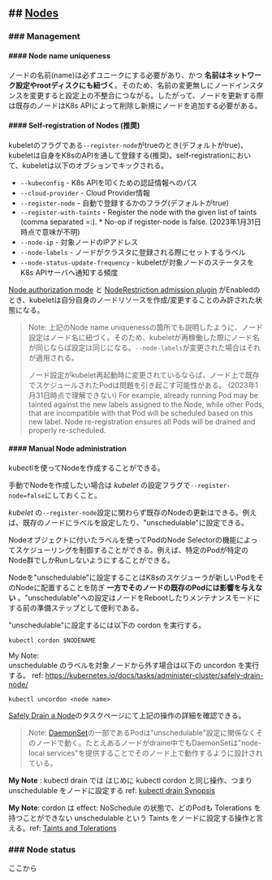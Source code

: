 ## ## [Nodes](https://kubernetes.io/docs/concepts/architecture/nodes/)

### ### Management

#### #### Node name uniqueness

ノードの名前(name)は必ずユニークにする必要があり、かつ __名前はネットワーク設定やrootディスクにも紐づく__。そのため、名前の変更無しにノードインスタンスを変更すると設定上の不整合につながる。したがって、ノードを更新する際は既存のノードはK8s APIによって削除し新規にノードを追加する必要がある。

#### #### Self-registration of Nodes (推奨)

kubeletのフラグである`--register-node`がtrueのとき(デフォルトがtrue)、kubeletは自身をK8sのAPIを通して登録する(推奨)。self-registrationにおいて、kubeletは以下のオブションでキックされる。

* `--kubeconfig` - K8s APIを叩くための認証情報へのパス
* `--cloud-provider` - Cloud Provider情報
* `--register-node` - 自動で登録するかのフラグ(デフォルトがtrue)
* `--register-with-taints` - Register the node with the given list of taints (comma separated <key>=<value>:<effect>).  * No-op if register-node is false. (2023年1月31日時点で意味が不明)
* `--node-ip` - 対象ノードのIPアドレス
* `--node-labels` - ノードがクラスタに登録される際にセットするラベル
* `--node-status-update-frequency` - kubeletが対象ノードのステータスをK8s APIサーバへ通知する頻度

[Node authorization mode](https://kubernetes.io/docs/reference/access-authn-authz/node/) と [NodeRestriction admission plugin](https://kubernetes.io/docs/reference/access-authn-authz/admission-controllers/#noderestriction) がEnabledのとき、kubeletは自分自身のノードリソースを作成/変更することのみ許された状態になる。

> Note: 上記のNode name uniquenessの箇所でも説明したように、ノード設定はノード名に紐づく。そのため、kubeletが再稼働した際にノード名が同じならば設定は同じになる。`--node-labels`が変更された場合はそれが適用される。
> 
> ノード設定がkubelet再起動時に変更されているならば、ノード上で既存でスケジュールされたPodは問題を引き起こす可能性がある。
> (2023年1月31日時点で理解できない) For example, already running Pod may be tainted against the new labels assigned to the Node, while other Pods, that are incompatible with that Pod will be scheduled based on this new label. Node re-registration ensures all Pods will be drained and properly re-scheduled.

#### #### Manual Node administration

kubectlを使ってNodeを作成することができる。

手動でNodeを作成したい場合は _kubelet_ の設定フラグで`--register-node=false`にしておくこと。

_kubelet_ の`--register-node`設定に関わらず既存のNodeの更新はできる。例えば、既存のノードにラベルを設定したり、"unschedulable"に設定できる。

Nodeオブジェクトに付いたラベルを使ってPodのNode Selectorの機能によってスケジューリングを制御することができる。例えば、特定のPodが特定のNode群でしかRunしないようにすることができる。

Nodeを"unschedulable"に設定することはK8sのスケジューラが新しいPodをそのNodeに配置することを防ぎ __一方でそのノードの既存のPodには影響を与えない__ 。"unschedulable"への設定はノードをRebootしたりメンテナンスモードにする前の準備ステップとして便利である。

"unschedulable"に設定するには以下の cordon を実行する。

```
kubectl cordon $NODENAME
```

My Note:  
unschedulable のラベルを対象ノードから外す場合は以下の uncordon を実行する。 ref: https://kubernetes.io/docs/tasks/administer-cluster/safely-drain-node/  

```
kubectl uncordon <node name>
```

[Safely Drain a Node](https://kubernetes.io/docs/tasks/administer-cluster/safely-drain-node/)のタスクページにて上記の操作の詳細を確認できる。

> Note: [DaemonSet](https://kubernetes.io/docs/concepts/workloads/controllers/daemonset/)の一部であるPodは"unschedulable"設定に関係なくそのノードで動く。たとえあるノードがdraine中でもDaemonSetは"node-local services"を提供することでそのノード上で動作するように設計されている。

__My Note__ :  kubectl drain では はじめに kubectl cordon と同じ操作、つまり unschedulable をノードに設定する
ref: [kubectl drain Synopsis](https://kubernetes.io/docs/reference/kubectl/generated/kubectl_drain/#:~:text=The%20given%20node%20will%20be%20marked%20unschedulable%20to%20prevent%20new%20pods%20from%20arriving.%20%27drain%27%20evicts%20the%20pods%20if%20the%20API%20server%20supports)

__My Note__:  cordon は effect: NoSchedule の状態で、どのPodも Tolerations を持つことができない unschedulable という Taints をノードに設定する操作と言える。ref: [Taints and Tolerations](./Scheduling-Preemption-and-Eviction.md#-taints-and-tolerations)

### ### Node status

ここから

